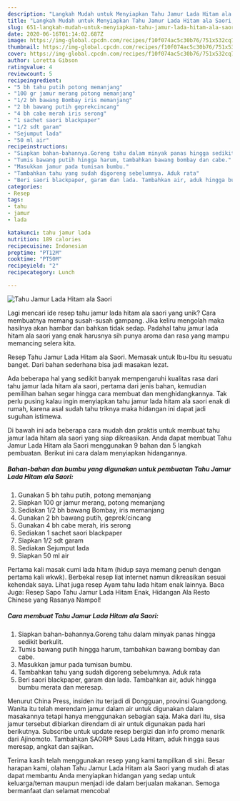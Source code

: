 ```yaml
---
description: "Langkah Mudah untuk Menyiapkan Tahu Jamur Lada Hitam ala Saori, Bikin Ngiler"
title: "Langkah Mudah untuk Menyiapkan Tahu Jamur Lada Hitam ala Saori, Bikin Ngiler"
slug: 651-langkah-mudah-untuk-menyiapkan-tahu-jamur-lada-hitam-ala-saori-bikin-ngiler
date: 2020-06-16T01:14:02.687Z
image: https://img-global.cpcdn.com/recipes/f10f074ac5c30b76/751x532cq70/tahu-jamur-lada-hitam-ala-saori-foto-resep-utama.jpg
thumbnail: https://img-global.cpcdn.com/recipes/f10f074ac5c30b76/751x532cq70/tahu-jamur-lada-hitam-ala-saori-foto-resep-utama.jpg
cover: https://img-global.cpcdn.com/recipes/f10f074ac5c30b76/751x532cq70/tahu-jamur-lada-hitam-ala-saori-foto-resep-utama.jpg
author: Loretta Gibson
ratingvalue: 4
reviewcount: 5
recipeingredient:
- "5 bh tahu putih potong memanjang"
- "100 gr jamur merang potong memanjang"
- "1/2 bh bawang Bombay iris memanjang"
- "2 bh bawang putih geprekcincang"
- "4 bh cabe merah iris serong"
- "1 sachet saori blackpaper"
- "1/2 sdt garam"
- "Sejumput lada"
- "50 ml air"
recipeinstructions:
- "Siapkan bahan-bahannya.Goreng tahu dalam minyak panas hingga sedikit berkulit."
- "Tumis bawang putih hingga harum, tambahkan bawang bombay dan cabe."
- "Masukkan jamur pada tumisan bumbu."
- "Tambahkan tahu yang sudah digoreng sebelumnya. Aduk rata"
- "Beri saori blackpaper, garam dan lada. Tambahkan air, aduk hingga bumbu merata dan meresap."
categories:
- Resep
tags:
- tahu
- jamur
- lada

katakunci: tahu jamur lada 
nutrition: 189 calories
recipecuisine: Indonesian
preptime: "PT12M"
cooktime: "PT50M"
recipeyield: "2"
recipecategory: Lunch

---
```



![Tahu Jamur Lada Hitam ala Saori](https://img-global.cpcdn.com/recipes/f10f074ac5c30b76/751x532cq70/tahu-jamur-lada-hitam-ala-saori-foto-resep-utama.jpg)

Lagi mencari ide resep tahu jamur lada hitam ala saori yang unik? Cara membuatnya memang susah-susah gampang. Jika keliru mengolah maka hasilnya akan hambar dan bahkan tidak sedap. Padahal tahu jamur lada hitam ala saori yang enak harusnya sih punya aroma dan rasa yang mampu memancing selera kita.

Resep Tahu Jamur Lada Hitam ala Saori. Memasak untuk Ibu-Ibu itu sesuatu banget. Dari bahan sederhana bisa jadi masakan lezat.

Ada beberapa hal yang sedikit banyak mempengaruhi kualitas rasa dari tahu jamur lada hitam ala saori, pertama dari jenis bahan, kemudian pemilihan bahan segar hingga cara membuat dan menghidangkannya. Tak perlu pusing kalau ingin menyiapkan tahu jamur lada hitam ala saori enak di rumah, karena asal sudah tahu triknya maka hidangan ini dapat jadi suguhan istimewa.


Di bawah ini ada beberapa cara mudah dan praktis untuk membuat tahu jamur lada hitam ala saori yang siap dikreasikan. Anda dapat membuat Tahu Jamur Lada Hitam ala Saori menggunakan 9 bahan dan 5 langkah pembuatan. Berikut ini cara dalam menyiapkan hidangannya.

<!--inarticleads1-->

##### Bahan-bahan dan bumbu yang digunakan untuk pembuatan Tahu Jamur Lada Hitam ala Saori:

1. Gunakan 5 bh tahu putih, potong memanjang
1. Siapkan 100 gr jamur merang, potong memanjang
1. Sediakan 1/2 bh bawang Bombay, iris memanjang
1. Gunakan 2 bh bawang putih, geprek/cincang
1. Gunakan 4 bh cabe merah, iris serong
1. Sediakan 1 sachet saori blackpaper
1. Siapkan 1/2 sdt garam
1. Sediakan Sejumput lada
1. Siapkan 50 ml air


Pertama kali masak cumi lada hitam (hidup saya memang penuh dengan pertama kali wkwk). Berbekal resep liat internet namun dikreasikan sesuai kehendak saya. Lihat juga resep Ayam tahu lada hitam enak lainnya. Baca Juga: Resep Sapo Tahu Jamur Lada Hitam Enak, Hidangan Ala Resto Chinese yang Rasanya Nampol! 

<!--inarticleads2-->

##### Cara membuat Tahu Jamur Lada Hitam ala Saori:

1. Siapkan bahan-bahannya.Goreng tahu dalam minyak panas hingga sedikit berkulit.
1. Tumis bawang putih hingga harum, tambahkan bawang bombay dan cabe.
1. Masukkan jamur pada tumisan bumbu.
1. Tambahkan tahu yang sudah digoreng sebelumnya. Aduk rata
1. Beri saori blackpaper, garam dan lada. Tambahkan air, aduk hingga bumbu merata dan meresap.


Menurut China Press, insiden itu terjadi di Dongguan, provinsi Guangdong. Wanita itu telah merendam jamur dalam air untuk digunakan dalam masakannya tetapi hanya menggunakan sebagian saja. Maka dari itu, sisa jamur tersebut dibiarkan direndam di air untuk digunakan pada hari berikutnya. Subscribe untuk update resep bergizi dan info promo menarik dari Ajinomoto. Tambahkan SAORI® Saus Lada Hitam, aduk hingga saus meresap, angkat dan sajikan. 

Terima kasih telah menggunakan resep yang kami tampilkan di sini. Besar harapan kami, olahan Tahu Jamur Lada Hitam ala Saori yang mudah di atas dapat membantu Anda menyiapkan hidangan yang sedap untuk keluarga/teman maupun menjadi ide dalam berjualan makanan. Semoga bermanfaat dan selamat mencoba!
